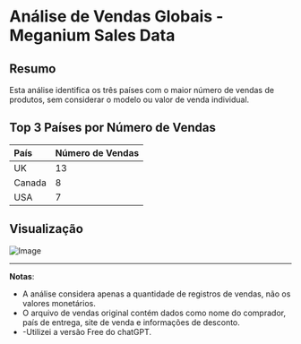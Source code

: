 # Análise de Vendas Globais - Meganium Sales Data

## Resumo
Esta análise identifica os três países com o maior número de vendas de produtos, sem considerar o modelo ou valor de venda individual.

## Top 3 Países por Número de Vendas
| País   | Número de Vendas |
|:-------|:-----------------|
| UK     | 13               |
| Canada | 8                |
| USA    | 7                |

## Visualização
![Image](https://github.com/user-attachments/assets/0c14e6ef-3b4f-4ff5-8fe4-c70501eccc7f)

---

**Notas**:
- A análise considera apenas a quantidade de registros de vendas, não os valores monetários.
- O arquivo de vendas original contém dados como nome do comprador, país de entrega, site de venda e informações de desconto.
- -Utilizei a versão Free do chatGPT.
